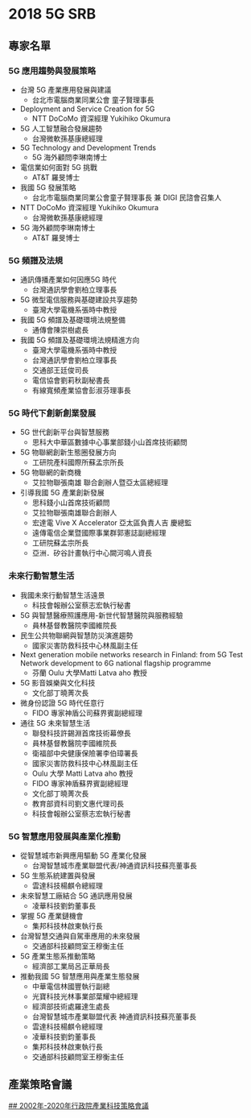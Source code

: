 # 2018 5G SRB

## 專家名單
### 5G 應用趨勢與發展策略
- 台灣 5G 產業應用發展與建議
	- 台北市電腦商業同業公會 童子賢理事長
- Deployment and Service Creation for 5G
	- NTT DoCoMo 資深經理 Yukihiko Okumura
- 5G 人工智慧融合發展趨勢
	- 台灣微軟孫基康總經理
- 5G Technology and Development Trends
	- 5G 海外顧問李琳南博士
- 電信業如何面對 5G 挑戰
	- AT&T 羅旻博士
- 我國 5G 發展策略
	- 台北市電腦商業同業公會童子賢理事長 兼 DIGI 民諮會召集人
- NTT DoCoMo 資深經理 Yukihiko Okumura
	- 台灣微軟孫基康總經理
- 5G 海外顧問李琳南博士
	- AT&T 羅旻博士

### 5G 頻譜及法規
- 通訊傳播產業如何因應5G 時代
	- 台灣通訊學會劉柏立理事長
- 5G 微型電信服務與基礎建設共享趨勢
	- 臺灣大學電機系張時中教授
- 我國 5G 頻譜及基礎環境法規整備
	- 通傳會陳崇樹處長
- 我國 5G 頻譜及基礎環境法規精進方向
	- 臺灣大學電機系張時中教授
	- 台灣通訊學會劉柏立理事長
	- 交通部王廷俊司長
	- 電信協會劉莉秋副秘書長
	- 有線寬頻產業協會彭淑芬理事長

### 5G 時代下創新創業發展
- 5G 世代創新平台與智慧服務
	- 思科大中華區數據中心事業部錢小山首席技術顧問
- 5G 物聯網創新生態圈發展方向
	- 工研院產科國際所蘇孟宗所長
- 5G 物聯網的新商機
	- 艾拉物聯張南雄 聯合創辦人暨亞太區總經理
- 引導我國 5G 產業創新發展
	- 思科錢小山首席技術顧問
	- 艾拉物聯張南雄聯合創辦人
	- 宏達電 Vive X Accelerator 亞太區負責人吉 慶總監
	- 遠傳電信企業暨國際事業群郭憲誌副總經理
	- 工研院蘇孟宗所長
	- 亞洲．矽谷計畫執行中心闕河鳴人資長

### 未來行動智慧生活
- 我國未來行動智慧生活遠景
	- 科技會報辦公室蔡志宏執行秘書
- 5G 與智慧醫療照護應用-新世代智慧醫院與服務經驗
	- 員林基督教醫院李國維院長
- 民生公共物聯網與智慧防災演進趨勢
	- 國家災害防救科技中心林風副主任
- Next generation mobile networks research in Finland: from 5G Test Network development to 6G national flagship programme
	- 芬蘭 Oulu 大學Matti Latva aho 教授
- 5G 影音娛樂與文化科技 
	- 文化部丁曉菁次長
- 微身份認證 5G 時代任意行
	- FIDO 專家神盾公司蘇界賓副總經理
- 通往 5G 未來智慧生活
	- 聯發科技許錫淵首席技術幕僚長
	- 員林基督教醫院李國維院長
	- 衛福部中央健康保險署李伯璋署長
	- 國家災害防救科技中心林風副主任
	- Oulu 大學 Matti Latva aho 教授
	- FIDO 專家神盾蘇界賓副總經理
	- 文化部丁曉菁次長
	- 教育部資科司劉文惠代理司長
	- 科技會報辦公室蔡志宏執行秘書

### 5G 智慧應用發展與產業化推動
- 從智慧城市新興應用驅動 5G 產業化發展
	- 台灣智慧城市產業聯盟代表/神通資訊科技蘇亮董事長
- 5G 生態系統建置與發展 
	- 雲達科技楊麒令總經理
- 未來智慧工廠結合 5G 通訊應用發展 
	- 凌華科技劉鈞董事⾧
- 掌握 5G 產業鏈機會 
	- 集邦科技林啟東執行長
- 台灣智慧交通與自駕車應用的未來發展
	- 交通部科技顧問室王穆衡主任
- 5G 產業生態系推動策略 
	- 經濟部工業局呂正華局長
- 推動我國 5G 智慧應用與產業生態發展
	- 中華電信林國豐執行副總
	- 光寶科技光林事業部葉耀中總經理
	- 經濟部技術處羅達生處⾧
	- 台灣智慧城市產業聯盟代表 神通資訊科技蘇亮董事長
	- 雲達科技楊麒令總經理
	- 凌華科技劉鈞董事⾧
	- 集邦科技林啟東執行長
	- 交通部科技顧問室王穆衡主任


## 產業策略會議
[## 2002年-2020年行政院產業科技策略會議](https://bost.ey.gov.tw/Page/444C85C4FA62189B)